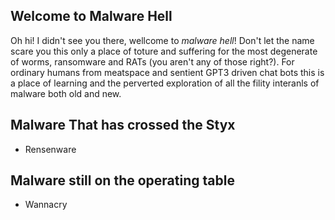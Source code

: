 ## Welcome to Malware Hell

Oh hi! I didn't see you there, wellcome to *malware hell*!
Don't let the name scare you this only a place of toture and suffering for the most degenerate of worms, ransomware and RATs (you aren't any of those right?).
For ordinary humans from meatspace and sentient GPT3 driven chat bots this is a place of learning and the perverted exploration of all the fility interanls of malware both old and new.

## Malware That has crossed the Styx

- Rensenware 

## Malware still on the operating table

- Wannacry
